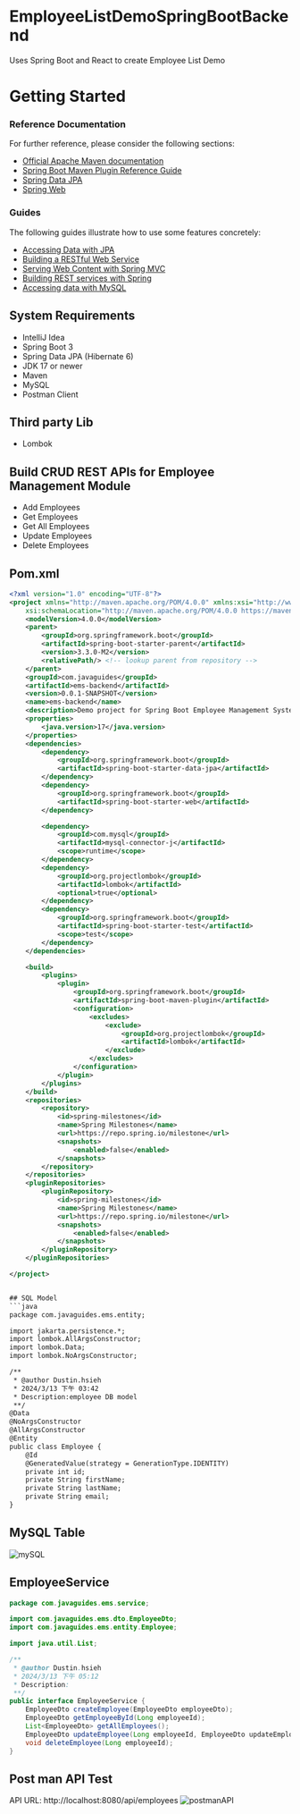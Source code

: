 ﻿# EmployeeListDemoSpringBootBackend
Uses Spring Boot and React to create Employee List Demo

# Getting Started

### Reference Documentation
For further reference, please consider the following sections:

* [Official Apache Maven documentation](https://maven.apache.org/guides/index.html)
* [Spring Boot Maven Plugin Reference Guide](https://docs.spring.io/spring-boot/docs/3.3.0-M2/maven-plugin/reference/html/)
* [Spring Data JPA](https://docs.spring.io/spring-boot/docs/3.3.0-M2/reference/htmlsingle/index.html#data.sql.jpa-and-spring-data)
* [Spring Web](https://docs.spring.io/spring-boot/docs/3.3.0-M2/reference/htmlsingle/index.html#web)

### Guides
The following guides illustrate how to use some features concretely:

* [Accessing Data with JPA](https://spring.io/guides/gs/accessing-data-jpa/)
* [Building a RESTful Web Service](https://spring.io/guides/gs/rest-service/)
* [Serving Web Content with Spring MVC](https://spring.io/guides/gs/serving-web-content/)
* [Building REST services with Spring](https://spring.io/guides/tutorials/rest/)
* [Accessing data with MySQL](https://spring.io/guides/gs/accessing-data-mysql/)

## System Requirements
- IntelliJ Idea
- Spring Boot 3
- Spring Data JPA (Hibernate 6)
- JDK 17 or newer
- Maven
- MySQL
- Postman Client

## Third party Lib
- Lombok

## Build CRUD REST APIs for Employee Management Module
- Add Employees
- Get Employees
- Get All Employees
- Update Employees
- Delete Employees

## Pom.xml
```xml
<?xml version="1.0" encoding="UTF-8"?>
<project xmlns="http://maven.apache.org/POM/4.0.0" xmlns:xsi="http://www.w3.org/2001/XMLSchema-instance"
	xsi:schemaLocation="http://maven.apache.org/POM/4.0.0 https://maven.apache.org/xsd/maven-4.0.0.xsd">
	<modelVersion>4.0.0</modelVersion>
	<parent>
		<groupId>org.springframework.boot</groupId>
		<artifactId>spring-boot-starter-parent</artifactId>
		<version>3.3.0-M2</version>
		<relativePath/> <!-- lookup parent from repository -->
	</parent>
	<groupId>com.javaguides</groupId>
	<artifactId>ems-backend</artifactId>
	<version>0.0.1-SNAPSHOT</version>
	<name>ems-backend</name>
	<description>Demo project for Spring Boot Employee Management System</description>
	<properties>
		<java.version>17</java.version>
	</properties>
	<dependencies>
		<dependency>
			<groupId>org.springframework.boot</groupId>
			<artifactId>spring-boot-starter-data-jpa</artifactId>
		</dependency>
		<dependency>
			<groupId>org.springframework.boot</groupId>
			<artifactId>spring-boot-starter-web</artifactId>
		</dependency>

		<dependency>
			<groupId>com.mysql</groupId>
			<artifactId>mysql-connector-j</artifactId>
			<scope>runtime</scope>
		</dependency>
		<dependency>
			<groupId>org.projectlombok</groupId>
			<artifactId>lombok</artifactId>
			<optional>true</optional>
		</dependency>
		<dependency>
			<groupId>org.springframework.boot</groupId>
			<artifactId>spring-boot-starter-test</artifactId>
			<scope>test</scope>
		</dependency>
	</dependencies>

	<build>
		<plugins>
			<plugin>
				<groupId>org.springframework.boot</groupId>
				<artifactId>spring-boot-maven-plugin</artifactId>
				<configuration>
					<excludes>
						<exclude>
							<groupId>org.projectlombok</groupId>
							<artifactId>lombok</artifactId>
						</exclude>
					</excludes>
				</configuration>
			</plugin>
		</plugins>
	</build>
	<repositories>
		<repository>
			<id>spring-milestones</id>
			<name>Spring Milestones</name>
			<url>https://repo.spring.io/milestone</url>
			<snapshots>
				<enabled>false</enabled>
			</snapshots>
		</repository>
	</repositories>
	<pluginRepositories>
		<pluginRepository>
			<id>spring-milestones</id>
			<name>Spring Milestones</name>
			<url>https://repo.spring.io/milestone</url>
			<snapshots>
				<enabled>false</enabled>
			</snapshots>
		</pluginRepository>
	</pluginRepositories>

</project>


## SQL Model
```java
package com.javaguides.ems.entity;

import jakarta.persistence.*;
import lombok.AllArgsConstructor;
import lombok.Data;
import lombok.NoArgsConstructor;

/**
 * @author Dustin.hsieh
 * 2024/3/13 下午 03:42
 * Description:employee DB model
 **/
@Data
@NoArgsConstructor
@AllArgsConstructor
@Entity
public class Employee {
    @Id
    @GeneratedValue(strategy = GenerationType.IDENTITY)
    private int id;
    private String firstName;
    private String lastName;
    private String email;
}
```

## MySQL Table
![mySQL](https://github.com/code09128/EmployeeListDemoSpringBootBackend/assets/32324308/bf1d91a2-8878-4dab-a61a-7ea4e31d5712)

## EmployeeService
```java
package com.javaguides.ems.service;

import com.javaguides.ems.dto.EmployeeDto;
import com.javaguides.ems.entity.Employee;

import java.util.List;

/**
 * @author Dustin.hsieh
 * 2024/3/13 下午 05:12
 * Description:
 **/
public interface EmployeeService {
    EmployeeDto createEmployee(EmployeeDto employeeDto);
    EmployeeDto getEmployeeById(Long employeeId);
    List<EmployeeDto> getAllEmployees();
    EmployeeDto updateEmployee(Long employeeId, EmployeeDto updateEmployee);
    void deleteEmployee(Long employeeId);
}
```
## Post man API Test
API URL: http://localhost:8080/api/employees
![postmanAPI](https://github.com/code09128/EmployeeListDemoSpringBootBackend/assets/32324308/cab4074e-c2f5-47e0-a687-7e600dbc85a0)
